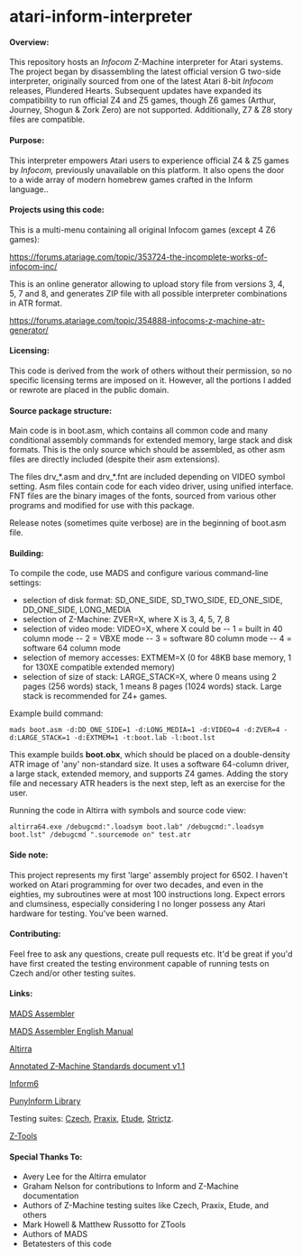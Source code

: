 
# atari-inform-interpreter

#### Overview:
This repository hosts an *Infocom* Z-Machine interpreter for Atari systems. The project began by disassembling
 the latest official version G two-side interpreter, originally sourced from one of the latest Atari 8-bit *Infocom*
 releases, Plundered Hearts. Subsequent updates have expanded its compatibility to run official Z4 and Z5 games,
 though Z6 games (Arthur, Journey, Shogun & Zork Zero) are not supported. Additionally, Z7 & Z8 story files are compatible.

#### Purpose:
This interpreter empowers Atari users to experience official Z4 & Z5 games by *Infocom,* previously unavailable
 on this platform. It also opens the door to a wide array of modern homebrew games crafted in the Inform language..

#### Projects using this code:
This is a multi-menu containing all original Infocom games (except 4 Z6 games):

https://forums.atariage.com/topic/353724-the-incomplete-works-of-infocom-inc/

This is an online generator allowing to upload story file from versions 3, 4, 5, 7 and 8, and generates ZIP file
with all possible interpreter combinations in ATR format.

https://forums.atariage.com/topic/354888-infocoms-z-machine-atr-generator/

#### Licensing:
This code is derived from the work of others without their permission, so no specific licensing terms are 
imposed on it. However, all the portions I added or rewrote are placed in the public domain.

#### Source package structure:
Main code is in boot.asm, which contains all common code and many conditional assembly commands for
extended memory, large stack and disk formats. This is the only source which should be assembled, as other
asm files are directly included (despite their asm extensions).

The files drv_\*.asm and drv_\*.fnt are included depending on VIDEO symbol setting. Asm files contain code for
each video driver, using unified interface. FNT files are the binary images of the fonts, sourced from 
various other programs and modified for use with this package.

Release notes (sometimes quite verbose) are in the beginning of boot.asm file.

#### Building:
To compile the code, use MADS and configure various command-line settings:
 - selection of disk format: SD_ONE_SIDE, SD_TWO_SIDE, ED_ONE_SIDE, DD_ONE_SIDE, LONG_MEDIA
 - selection of Z-Machine: ZVER=X, where X is 3, 4, 5, 7, 8
 - selection of video mode: VIDEO=X, where X could be
 -- 1 = built in 40 column mode
 -- 2 = VBXE mode
 -- 3 = software 80 column mode
 -- 4 = software 64 column mode
 - selection of memory accesses: EXTMEM=X (0 for 48KB base memory, 1 for 130XE compatible extended memory)
 - selection of size of stack: LARGE_STACK=X, where 0 means using 2 pages (256 words) stack, 1 means 8
 pages (1024 words) stack. Large stack is recommended for Z4+ games.

Example build command:

    mads boot.asm -d:DD_ONE_SIDE=1 -d:LONG_MEDIA=1 -d:VIDEO=4 -d:ZVER=4 -d:LARGE_STACK=1 -d:EXTMEM=1 -t:boot.lab -l:boot.lst

This example builds **boot.obx**, which should be placed on a double-density ATR image of 'any' 
non-standard size. It uses a software 64-column driver, a large stack, extended memory, and supports Z4 games.
Adding the story file and necessary ATR headers is the next step, left as an exercise for the user.

Running the code in Altirra with symbols and source code view:

    altirra64.exe /debugcmd:".loadsym boot.lab" /debugcmd:".loadsym boot.lst" /debugcmd ".sourcemode on" test.atr

#### Side note:
This project represents my first 'large' assembly project for 6502. I haven't worked on Atari programming for over two 
decades, and even in the eighties, my subroutines were at most 100 instructions long. Expect errors and clumsiness, 
especially considering I no longer possess any Atari hardware for testing. You've been warned.

#### Contributing:
Feel free to ask any questions, create pull requests etc. It'd be great if you'd have first created the testing environment
capable of running tests on Czech and/or other testing suites.

#### Links:
[MADS Assembler](https://github.com/tebe6502/Mad-Assembler/releases)

[MADS Assembler English Manual](https://mads.atari8.info/mads_eng.html)

[Altirra](https://www.virtualdub.org/altirra.html)

[Annotated Z-Machine Standards document v1.1](https://zspec.jaredreisinger.com/)

[Inform6](https://github.com/DavidKinder/Inform6/releases)

[PunyInform Library](https://github.com/johanberntsson/PunyInform/releases)

Testing suites: [Czech](http://ifarchive.org/if-archive/infocom/interpreters/tools/czech_0_8.zip), [Praxix](https://ifarchive.org/if-archive/infocom/interpreters/tools/praxix.zip), [Etude](https://ifarchive.org/if-archive/infocom/interpreters/tools/etude.tar.Z), [Strictz](https://ifarchive.org/if-archive/infocom/interpreters/tools/strictz.inf).

[Z-Tools](http://www.inform-fiction.org/zmachine/ztools.html)

#### Special Thanks To:
- Avery Lee for the Altirra emulator
- Graham Nelson for contributions to Inform and Z-Machine documentation
- Authors of Z-Machine testing suites like Czech, Praxix, Etude, and others
- Mark Howell & Matthew Russotto for ZTools
- Authors of MADS
- Betatesters of this code
